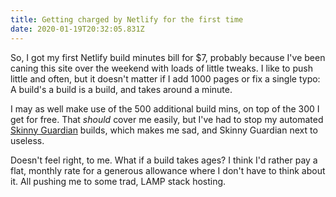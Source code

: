 ```yaml
---
title: Getting charged by Netlify for the first time
date: 2020-01-19T20:32:05.831Z
---
```

So, I got my first Netlify build minutes bill for $7, probably because I've been caning this site over the weekend with loads of little tweaks. I like to push little and often, but it doesn't matter if I add 1000 pages or fix a single typo: A build's a build is a build, and takes around a minute.

I may as well make use of the 500 additional build mins, on top of the 300 I get for free. That _should_ cover me easily, but I've had to stop my automated [Skinny Guardian](https://www.skinnyguardian.xyz) builds, which makes me sad, and Skinny Guardian next to useless.

Doesn't feel right, to me. What if a build takes ages? I think I'd rather pay a flat, monthly rate for a generous allowance where I don't have to think about it. All pushing me to some trad, LAMP stack hosting.
